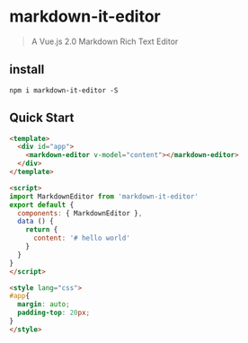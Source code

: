 # markdown-it-editor

> A Vue.js 2.0 Markdown Rich Text Editor

## install
```node
npm i markdown-it-editor -S
```

## Quick Start
```html
<template>
  <div id="app">
    <markdown-editor v-model="content"></markdown-editor>  
  </div>
</template>

<script>
import MarkdownEditor from 'markdown-it-editor'
export default {
  components: { MarkdownEditor },
  data () {
    return {
      content: '# hello world'
    }
  }
}
</script>

<style lang="css">
#app{
  margin: auto;
  padding-top: 20px;
}
</style>
```
